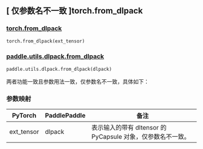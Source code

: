 ## [ 仅参数名不一致 ]torch.from_dlpack

### [torch.from_dlpack](https://pytorch.org/docs/stable/generated/torch.from_dlpack.html?highlight=from_dlpack#torch.from_dlpack)

```python
torch.from_dlpack(ext_tensor)
```

### [paddle.utils.dlpack.from_dlpack](https://www.paddlepaddle.org.cn/documentation/docs/zh/develop/api/paddle/utils/dlpack/from_dlpack_cn.html)

```python
paddle.utils.dlpack.from_dlpack(dlpack)
```

两者功能一致且参数用法一致，仅参数名不一致，具体如下：
### 参数映射

| PyTorch       | PaddlePaddle | 备注                                                   |
| ------------- | ------------ | ------------------------------------------------------ |
| ext_tensor |  dlpack  | 表示输入的带有 dltensor 的 PyCapsule 对象，仅参数名不一致。  |
